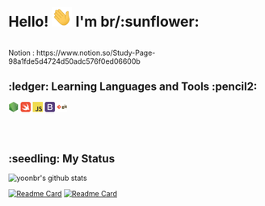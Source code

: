 <h1>Hello! <img src="https://raw.githubusercontent.com/ABSphreak/ABSphreak/master/gifs/Hi.gif" width="40px" /> I'm br/:sunflower:</h1>
<br/>
Notion : https://www.notion.so/Study-Page-98a1fde5d4724d50adc576f0ed06600b

<h2> :ledger: Learning Languages and Tools :pencil2: </h2>

<code><img height="20" src="https://raw.githubusercontent.com/github/explore/80688e429a7d4ef2fca1e82350fe8e3517d3494d/topics/nodejs/nodejs.png"></code>
<code><img height="20" src="https://raw.githubusercontent.com/github/explore/80688e429a7d4ef2fca1e82350fe8e3517d3494d/topics/swift/swift.png"></code>
<code><img height="20" src="https://raw.githubusercontent.com/github/explore/80688e429a7d4ef2fca1e82350fe8e3517d3494d/topics/javascript/javascript.png"></code>
<code><img height="20" src="https://raw.githubusercontent.com/github/explore/80688e429a7d4ef2fca1e82350fe8e3517d3494d/topics/bootstrap/bootstrap.png"></code>
<code><img height="20" src="https://raw.githubusercontent.com/github/explore/80688e429a7d4ef2fca1e82350fe8e3517d3494d/topics/git/git.png"></code>

<br/>
<br/>

<h2> :seedling: My Status </h2>

![yoonbr's github stats](https://github-readme-stats.vercel.app/api?username=yoonbr&show_icons=true&icon&theme=buefy&hide_border=true&hide=prs,issues,contribs)

[![Readme Card](https://github-readme-stats.vercel.app/api/pin/?username=yoonbr&repo=Swift)](https://github.com/yoonbr/Swift.git)
[![Readme Card](https://github-readme-stats.vercel.app/api/pin/?username=yoonbr&repo=Nodejs)](https://github.com/yoonbr/Nodejs.git)

